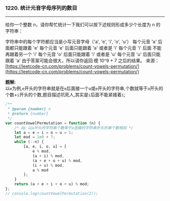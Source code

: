 ### 1220. 统计元音字母序列的数目
---
给你一个整数 n，请你帮忙统计一下我们可以按下述规则形成多少个长度为 n 的字符串：

字符串中的每个字符都应当是小写元音字母（'a', 'e', 'i', 'o', 'u'）
每个元音 'a' 后面都只能跟着 'e'
每个元音 'e' 后面只能跟着 'a' 或者是 'i'
每个元音 'i' 后面 不能 再跟着另一个 'i'
每个元音 'o' 后面只能跟着 'i' 或者是 'u'
每个元音 'u' 后面只能跟着 'a'
由于答案可能会很大，所以请你返回 模 10^9 + 7 之后的结果。
来源：[https://leetcode-cn.com/problems/count-vowels-permutation/](https://leetcode-cn.com/problems/count-vowels-permutation/)  

**题解:**  
以`e`为例,`e`开头的字符串就是在`e`后面接一个`a`或`e`开头的字符串,个数就等于`a`开头的个数+`i`开头的个数,题目描述坑死人,其实是`i`后面不能紧接着`i`;
```javascript
/**
 * @param {number} n
 * @return {number}
 */
var countVowelPermutation = function (n) {
    /* dp 以a开头的字符串个数等于a连接的字符串开头的串个数相加 */
    let a = e = i = o = u = 1;
    let mod = 1e9 + 7;
    while (--n) {
        [a, e, i, o, u] = [
            e % mod,
            (a + i) % mod,
            (a + e + o + u) % mod,
            (i + u) % mod,
            a % mod
        ];
    }
    return (a + e + i + o + u) % mod;
};
// console.log(countVowelPermutation(2));
```